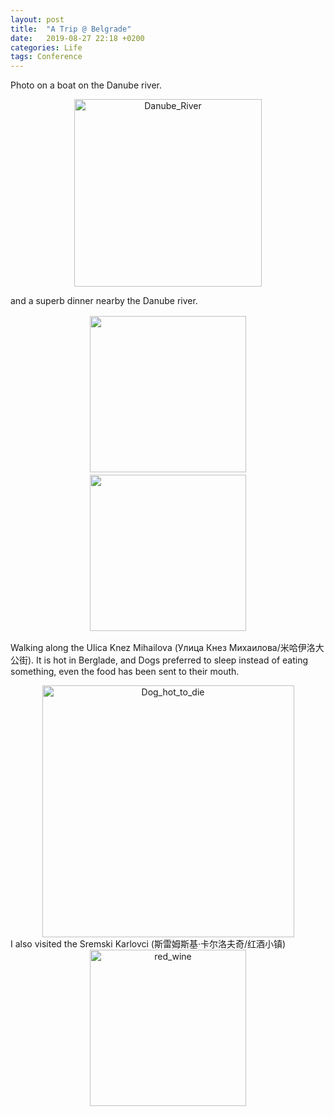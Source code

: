 ```yaml
---
layout: post
title:  "A Trip @ Belgrade"
date:   2019-08-27 22:18 +0200
categories: Life
tags: Conference
---
```

<!--
 >Theory and Computational Biology: From Molecular to System
-->

Photo on a boat on the Danube river.
<div align="center">
<img src="{{site.url}}/assets/2019_Serbia_Trip/Danube_River.jpeg" width = "300" height = "" alt="Danube_River"/>
 </div>

and a superb dinner nearby the Danube river.
<center class="half">
	<img style="margin:2px;" src="{{site.url}}/assets/2019_Serbia_Trip/Dinner.jpeg" width="250"/><img style="margin:2px;" src="{{site.url}}/assets/2019_Serbia_Trip/Mei_Danube.jpeg" width="250"/>
</center>

Walking along the Ulica Knez Mihailova (Улица Кнез Михаилова/米哈伊洛大公街). 
It is hot in Berglade, and Dogs preferred to sleep instead of eating something, even the food has been sent to their mouth.
<div align="center">
<img src="{{site.url}}/assets/2019_Serbia_Trip/Dog_hot_to_die.jpeg" width = "403" alt="Dog_hot_to_die"/>
 </div>
I also visited the Sremski Karlovci  (斯雷姆斯基·卡尔洛夫奇/红酒小镇)
<div align="center">
<img src="{{site.url}}/assets/2019_Serbia_Trip/red_wine.jpeg" width = "250" alt="red_wine"/>
 </div>